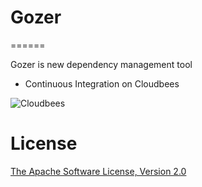 # Gozer
======

Gozer is new dependency management tool

* Continuous Integration on Cloudbees

![Cloudbees](http://web-static-cloudfront.s3.amazonaws.com/images/badges/BuiltOnDEV.png)

License
=======
[The Apache Software License, Version 2.0](http://www.apache.org/licenses/LICENSE-2.0.txt)